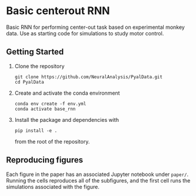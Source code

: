# Basic centerout RNN

Basic RNN for performing center-out task based on experimental monkey data. Use as starting code for simulations to study motor control.

## Getting Started
1. Clone the repository
   ```
   git clone https://github.com/NeuralAnalysis/PyalData.git
   cd PyalData
   ```
2. Create and activate the conda environment
   ```
   conda env create -f env.yml
   conda activate base_rnn
   ```
3. Install the package and dependencies with 
   ```
   pip install -e .
   ```
   from the root of the repository. 
  
## Reproducing figures
Each figure in the paper has an associated Jupyter notebook under ```paper/```. Running the cells reproduces all of the subfigures, and the first cell runs the simulations associated with the figure.
